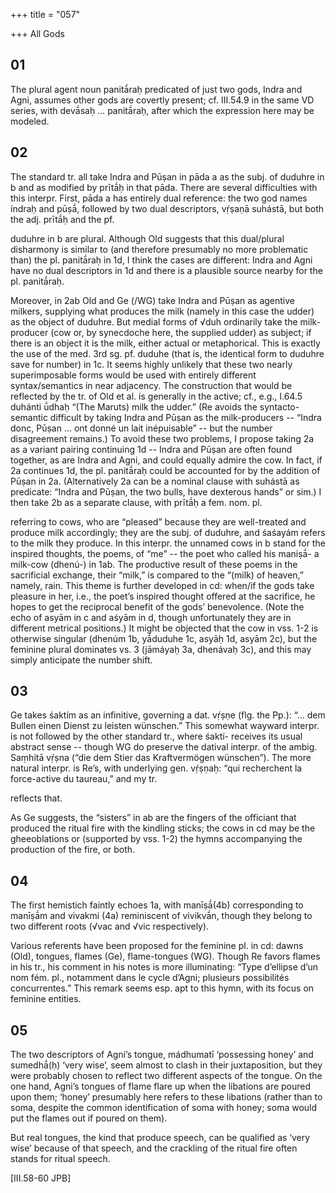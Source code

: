 +++
title = "057"

+++
All Gods


## 01
The plural agent noun panitā́raḥ predicated of just two gods, Indra and Agni, assumes other gods are covertly present; cf. III.54.9 in the same VD series, with devā́saḥ … panitā́raḥ, after which the expression here may be modeled.


## 02
The standard tr. all take Indra and Pūṣan in pāda a as the subj. of duduhre in b and as modified by prītā́ḥ in that pāda. There are several difficulties with this interpr. First, pāda a has entirely dual reference: the two god names índraḥ and pūṣā́, followed by two dual descriptors, vṛ́ṣaṇā suhástā, but both the adj. prītā́ḥ and the pf.

duduhre in b are plural. Although Old suggests that this dual/plural disharmony is similar to (and therefore presumably no more problematic than) the pl. panitā́raḥ in 1d, I think the cases are different: Indra and Agni have no dual descriptors in 1d and there is a plausible source nearby for the pl. panitā́raḥ.

Moreover, in 2ab Old and Ge (/WG) take Indra and Pūṣan as agentive milkers, supplying what produces the milk (namely in this case the udder) as the object of duduhre. But medial forms of √duh ordinarily take the milk-producer (cow or, by synecdoche here, the supplied udder) as subject; if there is an object it is the milk, either actual or metaphorical. This is exactly the use of the med. 3rd sg. pf. duduhe (that is, the identical form to duduhre save for number) in 1c. It seems highly unlikely that these two nearly superimposable forms would be used with entirely different syntax/semantics in near adjacency. The construction that would be reflected by the tr. of Old et al. is generally in the active; cf., e.g., I.64.5 duhánti ū́dhaḥ “(The Maruts) milk the udder.” (Re avoids the syntacto-semantic difficult by taking Indra and Pūṣan as the milk-producers -- “Indra donc, Pūṣan … ont donné un lait inépuisable” -- but the number disagreement remains.) To avoid these two problems, I propose taking 2a as a variant pairing continuing 1d -- Indra and Pūṣan are often found together, as are Indra and Agni, and could equally admire the cow. In fact, if 2a continues 1d, the pl. panitā́raḥ could be accounted for by the addition of Pūṣan in 2a. (Alternatively 2a can be a nominal clause with suhástā as predicate: “Indra and Pūṣan, the two bulls, have dexterous hands” or sim.) I then take 2b as a separate clause, with prītā́ḥ a fem. nom. pl.

referring to cows, who are “pleased” because they are well-treated and produce milk accordingly; they are the subj. of duduhre, and śaśayám refers to the milk they produce. In this interpr. the unnamed cows in b stand for the inspired thoughts, the poems, of “me” -- the poet who called his maniṣā́- a milk-cow (dhenú-) in 1ab. The productive result of these poems in the sacrificial exchange, their “milk,” is compared to the “(milk) of heaven,” namely, rain. This theme is further developed in cd: when/if the gods take pleasure in her, i.e., the poet’s inspired thought offered at the sacrifice, he hopes to get the reciprocal benefit of the gods’ benevolence. (Note the echo of asyām in c and aśyām in d, though unfortunately they are in different metrical positions.) It might be objected that the cow in vss. 1-2 is otherwise singular (dhenúm 1b, yā́duduhe 1c, asyāḥ 1d, asyām 2c), but the feminine plural dominates vs. 3 (jāmáyaḥ 3a, dhenávaḥ 3c), and this may simply anticipate the number shift.


## 03
Ge takes śaktím as an infinitive, governing a dat. vṛ́ṣṇe (flg. the Pp.): “… dem Bullen einen Dienst zu leisten wünschen.” This somewhat wayward interpr. is not followed by the other standard tr., where śaktí- receives its usual abstract sense -- though WG do preserve the datival interpr. of the ambig. Saṃhitā vṛ́ṣna (“die dem Stier das Kraftvermögen wünschen”). The more natural interpr. is Re’s, with underlying gen. vṛ́ṣṇaḥ: “qui recherchent la force-active du taureau,” and my tr.

reflects that.

As Ge suggests, the “sisters” in ab are the fingers of the officiant that produced the ritual fire with the kindling sticks; the cows in cd may be the gheeoblations or (supported by vss. 1-2) the hymns accompanying the production of the fire, or both.


## 04
The first hemistich faintly echoes 1a, with manīṣā́(4b) corresponding to manīṣā́m and vivakmi (4a) reminiscent of vivikvā́n, though they belong to two different roots (√vac and √vic respectively).

Various referents have been proposed for the feminine pl. in cd: dawns (Old), tongues, flames (Ge), flame-tongues (WG). Though Re favors flames in his tr., his comment in his notes is more illuminating: “Type d’ellipse d’un nom fém. pl., notamment dans le cycle d’Agni; plusieurs possibilités concurrentes.” This remark seems esp. apt to this hymn, with its focus on feminine entities.


## 05
The two descriptors of Agni’s tongue, mádhumatī ‘possessing honey’ and sumedhā́(ḥ) ‘very wise’, seem almost to clash in their juxtaposition, but they were probably chosen to reflect two different aspects of the tongue. On the one hand, Agni’s tongues of flame flare up when the libations are poured upon them; ‘honey’ presumably here refers to these libations (rather than to soma, despite the common identification of soma with honey; soma would put the flames out if poured on them).

But real tongues, the kind that produce speech, can be qualified as ‘very wise’ because of that speech, and the crackling of the ritual fire often stands for ritual speech.

[III.58-60 JPB]
